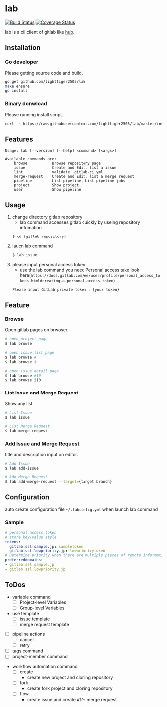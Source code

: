# lab

[![Build Status](https://travis-ci.org/lighttiger2505/lab.svg?branch=master)](https://travis-ci.org/lighttiger2505/lab)
[![Coverage Status](https://coveralls.io/repos/github/lighttiger2505/lab/badge.svg?branch=master)](https://coveralls.io/github/lighttiger2505/lab?branch=master)

lab is a cli client of gitlab like [hub](https://github.com/github/hub).

## Installation

### Go developer

Please getting source code and build.

```sh
go get github.com/lighttiger2505/lab
make ensure
go install
```

### Binary donwload

Please running install script.

```sh
curl -s https://raw.githubusercontent.com/lighttiger2505/lab/master/install.sh | bash
```

## Features

```
Usage: lab [--version] [--help] <command> [<args>]

Available commands are:
    browse           Browse repository page
    issue            Create and Edit, list a issue
    lint             validate .gitlab-ci.yml
    merge-request    Create and Edit, list a merge request
    pipeline         List pipeline, List pipeline jobs
    project          Show project
    user             Show pipeline
```

## Usage

1. change directory gitlab repository
	- lab command accesses gitlab quickly by useing repository infomation
	```sh
	$ cd {gitlab repository}
	```
1. laucn lab command
	```sh
	$ lab issue
	```
1. please input personal access token
	- use the lab command you need Personal access take look here(`https://docs.gitlab.com/ee/user/profile/personal_access_tokens.html#creating-a-personal-access-token`)
	```sh
	Please input GitLab private token : {your token}
	```

## Feature

### Browse

Open gitlab pages on brwoser.

```sh
# open project page
$ lab browse

# open issue list page
$ lab browse #
$ lab browse i

# open issue detail page
$ lab browse #10
$ lab browse i10
```

### List Issue and Merge Request

Show any list.

```sh
# List Issue
$ lab issue

# List Merge Request
$ lab merge-request
```

### Add Issue and Merge Request

title and description input on editor.

```sh
# Add Issue
$ lab add-issue

# Add Merge Request
$ lab add-merge-request --target={target branch}
```

## Configuration

auto create configuration file `~/.labconfig.yml` when launch lab command

### Sample

```yml
# personal access token
# store key/value style
tokens:
  gitlab.ssl.sample.jp: sampletoken
  gitlab.ssl.lowpriority.jp: lowprioritytoken
# Determine priority when there are multiple pieces of remote information in the repository
preferreddomains:
- gitlab.ssl.sample.jp
- gitlab.ssl.lowpriority.jp
```

## ToDos

- variable command
    - [ ] Project-level Variables
    - [ ] Group-level Variables
- use template
    - [ ] issue template
    - [ ] merge request template
- [ ] pipeline actions
    - [ ] cancel
    - [ ] retry
- [ ] tags command
- [ ] project-member command
- workflow automation command
    - [ ] create
        - create new project and cloning repository
    - [ ] fork
        - create fork project and cloning repository
    - [ ] flow
        - create issue and create `WIP:` merge request
